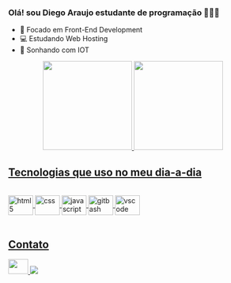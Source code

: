 ### Olá! sou Diego Araujo  estudante de programação 👨🏾‍💻

- 🔭 Focado em Front-End Development
- 💻 Estudando Web Hosting
- 🚀 Sonhando com IOT

<div align = "center">
  <a href="https://github.com/Diegocoderdab">
  <img height = "180em" src = "https://github-readme-stats.vercel.app/api?username=Diegocoderdab&show_icons=true&theme=onedark&include_all_commits=true&count_private=true" />
    <img height = "180em" src = "https://github-readme-stats.vercel.app/api/top-langs/?username=Diegocoderdab&layout=compact&langs_count=7&theme=onedark" />
</div>
  
  ## Tecnologias que uso no meu dia-a-dia
  <div style="display: inline_block"><br/>
    <img align="center" alt="html5" height="40" width="50" src="https://cdn.jsdelivr.net/gh/devicons/devicon/icons/html5/html5-original.svg" />
    <img align="center" alt="css" height="40" width="50" src="https://cdn.jsdelivr.net/gh/devicons/devicon/icons/css3/css3-original.svg" />
    <img align="center" alt="javascript" height="40" width="50" src="https://cdn.jsdelivr.net/gh/devicons/devicon/icons/javascript/javascript-original.svg" />
    <img align="center" alt="gitbash" height="40" width="50" src="https://cdn.jsdelivr.net/gh/devicons/devicon/icons/git/git-plain.svg" />
     <img align="center" alt="vscode" height="40" width="50" src="https://cdn.jsdelivr.net/gh/devicons/devicon/icons/vscode/vscode-original.svg" />
  </div><br/>
  
   ##  Contato
  <div>
    <a href="https://www.linkedin.com/in/diego-araujo-38a905210/"> <img height="30" width="40"src = "https://cdn.jsdelivr.net/gh/devicons/devicon/icons/linkedin/linkedin-original.svg"> </a>
 <a href="mailto:diego.ab.eletricista@gmail.com"> <img src = "https://img.shields.io/badge/Gmail-D14836?style=for-the-badge&logo=gmail&logoColor=white"> </ a>
  </div>
